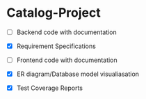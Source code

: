 # Catalog-Project
 
- [ ] Backend code with documentation
- [x] Requirement Specifications
- [ ] Frontend code with documentation
- [x] ER diagram/Database model visualiasation
- [X] Test Coverage Reports
 
